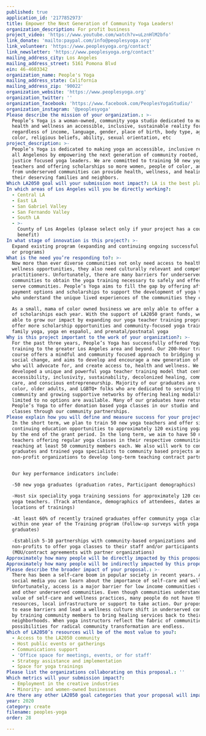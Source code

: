 ```yaml
---
published: true
application_id: '2177852973'
title: Empower the Next Generation of Community Yoga Leaders!
organization_description: For profit business
project_video: 'https://www.youtube.com/watch?v=uLznHlM2bfo'
link_donate: 'mailto:paypal.com/info@peoplesyoga.org'
link_volunteer: 'https://www.peoplesyoga.org/contact'
link_newsletter: 'https://www.peoplesyoga.org/contact'
mailing_address_city: Los Angeles
mailing_address_street: 5161 Pomona Blvd
ein: 46-4603342
organization_name: People's Yoga
mailing_address_state: California
mailing_address_zip: '90022'
organization_website: 'https://www.peoplesyoga.org'
organization_twitter: ''
organization_facebook: 'https://www.facebook.com/PeoplesYogaStudio/'
organization_instagram: '@peoplesyoga'
Please describe the mission of your organization.: >-
  People’s Yoga is a woman-owned, community yoga studio dedicated to making
  health and wellness an accessible, inclusive, sustainable reality for all -
  regardless of income, language, gender, place of birth, body type, age, skin
  color, religious beliefs, ability, sexual orientation, etc
project_description: >-
  People’s Yoga is dedicated to making yoga an accessible, inclusive reality for
  all Angelenos by empowering the next generation of community rooted, social
  justice focused yoga leaders. We are committed to training 50 new yoga
  teachers and offering scholarships so more women, people of color, and folks
  from underserved communities can provide health, wellness, and healing to
  their deserving families and neighbors.
Which LA2050 goal will your submission most impact?: LA is the best place to CREATE
In which areas of Los Angeles will you be directly working?:
  - Central LA
  - East LA
  - San Gabriel Valley
  - San Fernando Valley
  - South LA
  - >-
    County of Los Angeles (please select only if your project has a countywide
    benefit)
In what stage of innovation is this project?: >-
  Expand existing program (expanding and continuing ongoing successful projects
  or programs)
What is the need you’re responding to?: >-
  Now more than ever diverse communities not only need access to health and
  wellness opportunities, they also need culturally relevant and competent
  practitioners. Unfortunately, there are many barriers for underserved
  communities to obtain the yoga training necessary to safely and effectively
  serve communities. People’s Yoga aims to fill the gap by offering affordable
  payment options and scholarships to support the development of yoga teachers
  who understand the unique lived experiences of the communities they come from.

  As a small, mama of color owned business we are only able to offer a handful
  of scholarships each year. With the support of LA2050 grant funds, we will be
  able to grow our impact by expanding our yoga teacher training program to
  offer more scholarship opportunities and community-focused yoga training like
  family yoga, yoga en español, and prenatal/postnatal yoga
Why is this project important to the work of your organization?: >-
  For the past three years, People’s Yoga has successfully offered Yoga Teacher
  training to the greater Los Angeles area and beyond. Our 200-Hour training
  course offers a mindful and community focused approach to bridging yoga with
  social change, and aims to develop and encourage a new generation of leaders
  who will advocate for, and create access to, health and wellness. We have
  developed a unique and powerful yoga teacher training model that centers
  accessibility, inclusivity, sustainability, decolonized healing, community
  care, and conscious entrepreneurship. Majority of our graduates are women of
  color, older adults, and LGBTQ+ folks who are dedicated to serving their
  community and growing supportive networks by offering healing modalities where
  limited to no options are available. Many of our graduates have returned to
  People’s Yoga to offer donation based yoga classes in our studio and free
  classes through our community partnerships.
Please explain how you will define and measure success for your project.: >
  In the short term, we plan to train 50 new yoga teachers and offer six
  continuing education opportunities to approximately 120 existing yoga teachers
  by the end of the grant period. In the long term, we aim to have 50 new yoga
  teachers offering regular yoga classes in their respective communities,
  reaching at least 50 community members each. We also will work to connect yoga
  graduates and trained yoga specialists to community based projects and
  non-profit organizations to develop long-term teaching contract partnerships. 


  Our key performance indicators include:

  -50 new yoga graduates (graduation rates, Participant demographics)

  -Host six speciality yoga training sessions for approximately 120 certified
  yoga teachers. (Track attendance, demographics of attendees, dates and
  locations of trainings)

  -At least 60% of recently trained graduates offer community yoga classes
  within one year of the Training program (Follow-up surveys with yoga
  graduates)

  -Establish 5-10 partnerships with community-based organizations and
  non-profits to offer yoga classes to their staff and/or participants.
  (MOU/contract agreements with partner organizations) 
Approximately how many people will be directly impacted by this proposal?: '170'
Approximately how many people will be indirectly impacted by this proposal?: '2500'
Please describe the broader impact of your proposal.: >-
  There has been a self-care boom in popular society in recent years. All over
  social media you can learn about the importance of self-care and wellness.
  Unfortunately, access is a major barrier for low income communities of color
  and other underserved communities. Even though communities understand the
  value of self-care and wellness practices, many people do not have the time,
  resources, local infrastructure or support to take action. Our proposal works
  to ease barriers and lead a wellness culture shift in underserved communities
  by training community members to bring healing services back to their
  neighborhoods. When yoga instructors reflect the fabric of communities, the
  possibilities for radical community transformation are endless.
Which of LA2050’s resources will be of the most value to you?:
  - Access to the LA2050 community
  - Host public events or gatherings
  - Communications support
  - 'Office space for meetings, events, or for staff'
  - Strategy assistance and implementation
  - Space for yoga trainings
Please list the organizations collaborating on this proposal.: ''
Which metrics will your submission impact?:
  - Employment in the creative industries
  - Minority- and women-owned businesses
Are there any other LA2050 goal categories that your proposal will impact?: []
year: 2020
category: create
filename: peoples-yoga
order: 28

---
```

